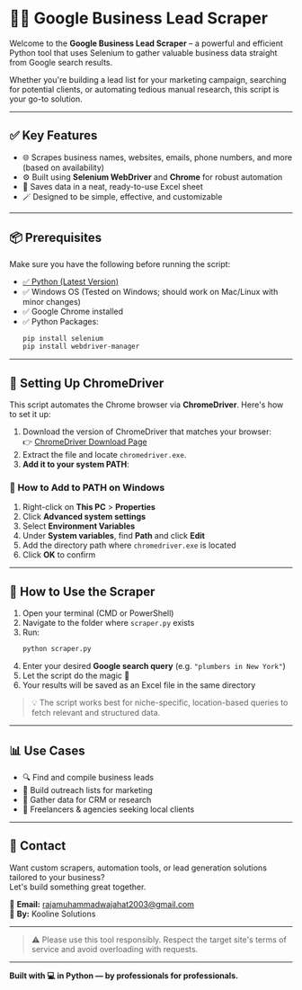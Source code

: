 
# 🕵️‍♂️ Google Business Lead Scraper

Welcome to the **Google Business Lead Scraper** – a powerful and efficient Python tool that uses Selenium to gather valuable business data straight from Google search results.

Whether you're building a lead list for your marketing campaign, searching for potential clients, or automating tedious manual research, this script is your go-to solution.

---

## ✅ Key Features

- 🌐 Scrapes business names, websites, emails, phone numbers, and more (based on availability)
- ⚙️ Built using **Selenium WebDriver** and **Chrome** for robust automation
- 📁 Saves data in a neat, ready-to-use Excel sheet
- 🪄 Designed to be simple, effective, and customizable

---

## 📦 Prerequisites

Make sure you have the following before running the script:

- [✅ Python (Latest Version)](https://www.python.org/downloads/)
- ✅ Windows OS (Tested on Windows; should work on Mac/Linux with minor changes)
- ✅ Google Chrome installed
- ✅ Python Packages:
  ```bash
  pip install selenium
  pip install webdriver-manager
  ```

---

## 🔧 Setting Up ChromeDriver

This script automates the Chrome browser via **ChromeDriver**. Here's how to set it up:

1. Download the version of ChromeDriver that matches your browser:  
   👉 [ChromeDriver Download Page](https://sites.google.com/a/chromium.org/chromedriver/downloads)
2. Extract the file and locate `chromedriver.exe`.
3. **Add it to your system PATH**:

### 📂 How to Add to PATH on Windows

1. Right-click on **This PC** > **Properties**
2. Click **Advanced system settings**
3. Select **Environment Variables**
4. Under **System variables**, find **Path** and click **Edit**
5. Add the directory path where `chromedriver.exe` is located
6. Click **OK** to confirm

---

## 🚀 How to Use the Scraper

1. Open your terminal (CMD or PowerShell)
2. Navigate to the folder where `scraper.py` exists
3. Run:
   ```bash
   python scraper.py
   ```
4. Enter your desired **Google search query** (e.g. `"plumbers in New York"`)
5. Let the script do the magic 💫
6. Your results will be saved as an Excel file in the same directory

> 💡 The script works best for niche-specific, location-based queries to fetch relevant and structured data.

---

## 📊 Use Cases

- 🔍 Find and compile business leads
- 📇 Build outreach lists for marketing
- 🧾 Gather data for CRM or research
- 💼 Freelancers & agencies seeking local clients

---

## 🤝 Contact

Want custom scrapers, automation tools, or lead generation solutions tailored to your business?  
Let's build something great together.

📧 **Email:** rajamuhammadwajahat2003@gmail.com  
🏢 **By:** Kooline Solutions

---

> ⚠️ Please use this tool responsibly. Respect the target site's terms of service and avoid overloading with requests.

---

**Built with 💻 in Python — by professionals for professionals.**
